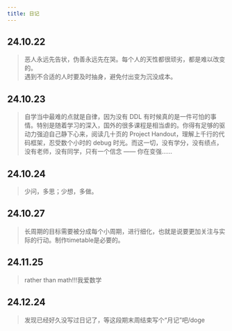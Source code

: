 ```yaml
---
title: 日记
---
```


## 24.10.22  
> 恶人永远先告状，伪善永远先在哭。每个人的天性都很顽劣，都是难以改变的。  
遇到不合适的人时要及时抽身，避免付出变为沉没成本。  


## 24.10.23  
> 自学当中最难的点就是自律，因为没有 DDL 有时候真的是一件可怕的事情。特别是随着学习的深入，国外的很多课程是相当虐的。你得有足够的驱动力强迫自己静下心来，阅读几十页的 Project Handout，理解上千行的代码框架，忍受数个小时的 debug 时光。而这一切，没有学分，没有绩点，没有老师，没有同学，只有一个信念 —— 你在变强......  


## 24.10.24  
>少问，多思；少想，多做。


## 24.10.27  
>长周期的目标需要被分成每个小周期，进行细化，也就是说要更加关注与实际的行动。制作timetable是必要的。


## 24.11.25
>rather than math!!!我爱数学

## 24.12.24
>发现已经好久没写过日记了，等这段期末周结束写个“月记”吧/doge